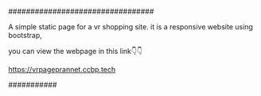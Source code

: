 #################################

A simple static page for a vr shopping site.
it is a responsive website using bootstrap,


you can view the webpage in this link👇👇


https://vrpageprannet.ccbp.tech


###########


